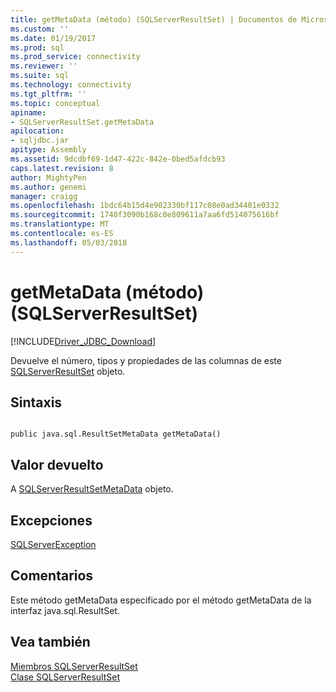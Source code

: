 ```yaml
---
title: getMetaData (método) (SQLServerResultSet) | Documentos de Microsoft
ms.custom: ''
ms.date: 01/19/2017
ms.prod: sql
ms.prod_service: connectivity
ms.reviewer: ''
ms.suite: sql
ms.technology: connectivity
ms.tgt_pltfrm: ''
ms.topic: conceptual
apiname:
- SQLServerResultSet.getMetaData
apilocation:
- sqljdbc.jar
apitype: Assembly
ms.assetid: 9dcdbf69-1d47-422c-842e-0bed5afdcb93
caps.latest.revision: 8
author: MightyPen
ms.author: genemi
manager: craigg
ms.openlocfilehash: 1bdc64b15d4e902330bf117c08e0ad34401e0332
ms.sourcegitcommit: 1740f3090b168c0e809611a7aa6fd514075616bf
ms.translationtype: MT
ms.contentlocale: es-ES
ms.lasthandoff: 05/03/2018
---
```

# <a name="getmetadata-method-sqlserverresultset"></a>getMetaData (método) (SQLServerResultSet)
[!INCLUDE[Driver_JDBC_Download](../../../includes/driver_jdbc_download.md)]

  Devuelve el número, tipos y propiedades de las columnas de este [SQLServerResultSet](../../../connect/jdbc/reference/sqlserverresultset-class.md) objeto.  
  
## <a name="syntax"></a>Sintaxis  
  
```  
  
public java.sql.ResultSetMetaData getMetaData()  
```  
  
## <a name="return-value"></a>Valor devuelto  
 A [SQLServerResultSetMetaData](../../../connect/jdbc/reference/sqlserverresultsetmetadata-class.md) objeto.  
  
## <a name="exceptions"></a>Excepciones  
 [SQLServerException](../../../connect/jdbc/reference/sqlserverexception-class.md)  
  
## <a name="remarks"></a>Comentarios  
 Este método getMetaData especificado por el método getMetaData de la interfaz java.sql.ResultSet.  
  
## <a name="see-also"></a>Vea también  
 [Miembros SQLServerResultSet](../../../connect/jdbc/reference/sqlserverresultset-members.md)   
 [Clase SQLServerResultSet](../../../connect/jdbc/reference/sqlserverresultset-class.md)  
  
  

